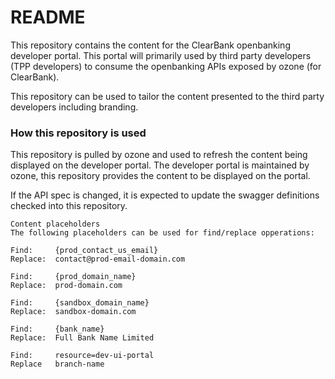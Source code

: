 # README #

This repository contains the content for the ClearBank openbanking developer portal. This portal
will primarily used by third party developers (TPP developers) to consume the openbanking APIs
exposed by ozone (for ClearBank).

This repository can be used to tailor the content presented to the third party developers including
branding.
### How this repository is used ###

This repository is pulled by ozone and used to refresh the content being displayed on the developer portal.
The developer portal is maintained by ozone, this repository provides the content to be displayed on the portal.

If the API spec is changed, it is expected to update the swagger definitions checked into this repository.

```
Content placeholders
The following placeholders can be used for find/replace opperations:

Find:     {prod_contact_us_email}
Replace:  contact@prod-email-domain.com

Find:     {prod_domain_name}
Replace:  prod-domain.com

Find:     {sandbox_domain_name}
Replace:  sandbox-domain.com

Find:     {bank_name}
Replace:  Full Bank Name Limited

Find:     resource=dev-ui-portal
Replace   branch-name

```
